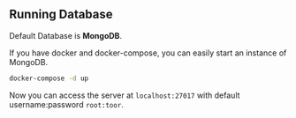 ## Running Database

Default Database is **MongoDB**.

If you have docker and docker-compose, you can easily start an instance of MongoDB.

```bash
docker-compose -d up
```

Now you can access the server at `localhost:27017` with default username:password `root:toor`.